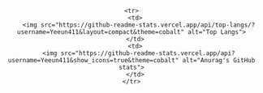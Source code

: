 <div align="center">
  <table>
    
    <tr>
      <td>
        <img src="https://github-readme-stats.vercel.app/api/top-langs/?username=Yeeun411&layout=compact&theme=cobalt" alt="Top Langs">
      </td>
      <td>
        <img src="https://github-readme-stats.vercel.app/api?username=Yeeun411&show_icons=true&theme=cobalt" alt="Anurag's GitHub stats">
      </td>
    </tr>
  </table>
</div>
